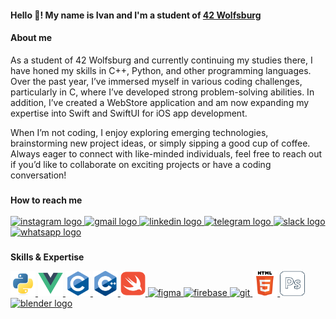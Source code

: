<h4 align="left"> Hello 👋! My name is Ivan and I'm a student of <a href="https://42wolfsburg.de/de/?gad_source=1&gclid=Cj0KCQjwlZixBhCoARIsAIC745AqXTR9hErQN9EjqhjbE_Pp0HrKs-689f3wojJpE7N2oZicfcn37TwaAqLQEALw_wcB">42 Wolfsburg</a></h4>


<h4 align="left">About me </h4>

As a student of 42 Wolfsburg and currently continuing my studies there, I have honed my skills in C++, Python, and other programming languages. Over the past year, I’ve immersed myself in various coding challenges, particularly in C, where I’ve developed strong problem-solving abilities. In addition, I’ve created a WebStore application and am now expanding my expertise into Swift and SwiftUI for iOS app development.

When I’m not coding, I enjoy exploring emerging technologies, brainstorming new project ideas, or simply sipping a good cup of coffee. Always eager to connect with like-minded individuals, feel free to reach out if you’d like to collaborate on exciting projects or have a coding conversation!


###
  <summary><b>How to reach me</b></summary>
  <br/>
<div align="left">
  <a href="https://www.instagram.com/xvanichx/" target="_blank">
    <img src="https://img.shields.io/static/v1?message=Instagram&logo=instagram&label=&color=000000&logoColor=white&labelColor=&style=for-the-badge" height="35" alt="instagram logo"  />
  </a>
  <a href="mailto:vanyapetrunin88@gmail.com" target="_blank">
    <img src="https://img.shields.io/static/v1?message=Gmail&logo=gmail&label=&color=000000&logoColor=white&labelColor=&style=for-the-badge" height="35" alt="gmail logo"  />
  </a>
  <a href="https://www.linkedin.com/in/ivan-petrunin/" target="_blank">
    <img src="https://img.shields.io/static/v1?message=LinkedIn&logo=linkedin&label=&color=000000&logoColor=white&labelColor=&style=for-the-badge" height="35" alt="linkedin logo"  />
  </a>
  <a href="https://t.me/vanichx" target="_blank">
    <img src="https://img.shields.io/static/v1?message=Telegram&logo=telegram&label=&color=000000&logoColor=white&labelColor=&style=for-the-badge" height="35" alt="telegram logo"  />
  </a>
  <a href="https://42born2code.slack.com/team/U057RQD6M7C" target="_blank">
    <img src="https://img.shields.io/static/v1?message=Slack&logo=slack&label=&color=000000&logoColor=white&labelColor=&style=for-the-badge" height="35" alt="slack logo"  />
  </a>
  <a href="https://wa.me/+4917641134584" target="_blank">
    <img src="https://img.shields.io/static/v1?message=Whatsapp&logo=whatsapp&label=&color=000000&logoColor=white&labelColor=&style=for-the-badge" height="35" alt="whatsapp logo"  />
  </a>
</div>


###

  <summary><b> Skills & Expertise </b></summary>
<p align="left"> 
  <a href="https://www.python.org/" target="_blank" rel="noreferrer"> 
    <img src="https://raw.githubusercontent.com/devicons/devicon/master/icons/python/python-original.svg" alt="python" width="40" height="40"/> 
  </a> 
  <a href="https://vuejs.org/" target="_blank" rel="noreferrer"> 
    <img src="https://raw.githubusercontent.com/devicons/devicon/master/icons/vuejs/vuejs-original.svg" alt="vuejs" width="40" height="40"/> 
  </a> 
  <a href="https://www.cprogramming.com/" target="_blank" rel="noreferrer"> 
    <img src="https://raw.githubusercontent.com/devicons/devicon/master/icons/c/c-original.svg" alt="c" width="40" height="40"/> 
  </a> 
  <a href="https://www.w3schools.com/cpp/" target="_blank" rel="noreferrer"> 
    <img src="https://raw.githubusercontent.com/devicons/devicon/master/icons/cplusplus/cplusplus-original.svg" alt="cplusplus" width="40" height="40"/>
  </a>
  <a href="https://developer.apple.com/swift/" target="_blank" rel="noreferrer"> 
    <img src="https://raw.githubusercontent.com/devicons/devicon/master/icons/swift/swift-original.svg" alt="swift" width="40" height="40"/> 
  </a> 
  <a href="https://www.figma.com/" target="_blank" rel="noreferrer"> 
    <img src="https://www.vectorlogo.zone/logos/figma/figma-icon.svg" alt="figma" width="40" height="40"/> 
  </a> 
  <a href="https://firebase.google.com/" target="_blank" rel="noreferrer"> 
    <img src="https://www.vectorlogo.zone/logos/firebase/firebase-icon.svg" alt="firebase" width="40" height="40"/> 
  </a>
  <a href="https://git-scm.com/" target="_blank" rel="noreferrer"> 
    <img src="https://www.vectorlogo.zone/logos/git-scm/git-scm-icon.svg" alt="git" width="40" height="40"/> 
  </a> 
  <a href="https://www.w3.org/html/" target="_blank" rel="noreferrer"> 
    <img src="https://raw.githubusercontent.com/devicons/devicon/master/icons/html5/html5-original-wordmark.svg" alt="html5" width="40" height="40"/> 
  </a> 
  <a href="https://www.photoshop.com/en" target="_blank" rel="noreferrer"> 
    <img src="https://raw.githubusercontent.com/devicons/devicon/master/icons/photoshop/photoshop-line.svg" alt="photoshop" width="40" height="40"/> 
  </a>
  <a href="https://www.blender.org" target="_blank" rel="noreferrer"> 
    <img src="https://cdn.jsdelivr.net/gh/devicons/devicon/icons/blender/blender-original.svg" width="40" height="40" alt="blender logo"  />
  </a>
</p>

